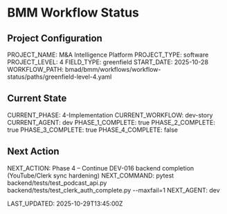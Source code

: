 # BMM Workflow Status

## Project Configuration

PROJECT_NAME: M&A Intelligence Platform
PROJECT_TYPE: software
PROJECT_LEVEL: 4
FIELD_TYPE: greenfield
START_DATE: 2025-10-28
WORKFLOW_PATH: bmad/bmm/workflows/workflow-status/paths/greenfield-level-4.yaml

## Current State

CURRENT_PHASE: 4-Implementation
CURRENT_WORKFLOW: dev-story
CURRENT_AGENT: dev
PHASE_1_COMPLETE: true
PHASE_2_COMPLETE: true
PHASE_3_COMPLETE: true
PHASE_4_COMPLETE: false

## Next Action

NEXT_ACTION: Phase 4 – Continue DEV-016 backend completion (YouTube/Clerk sync hardening)
NEXT_COMMAND: pytest backend/tests/test_podcast_api.py backend/tests/test_clerk_auth_complete.py --maxfail=1
NEXT_AGENT: dev

LAST_UPDATED: 2025-10-29T13:45:00Z

